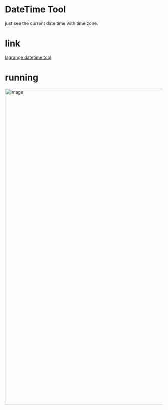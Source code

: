 # DateTime Tool

just see the current date time with time zone.

# link
[lagrange datetime tool](https://lagrangedao.org/spaces/0x38A146DbB152e3EcC3c2f23DF1080015B0Fb0793/DateTime/app)

# running
<img width="1007" alt="image" src="https://github.com/ywhoami/awesome-swanchain/assets/173780660/b937e2c7-f8a0-4a02-b21c-d39d9a331a72">

